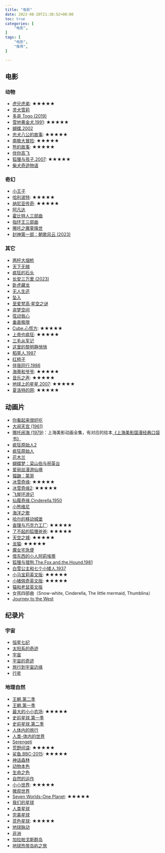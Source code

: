 ```yaml
---
title: "电影"
date: 2023-08-20T21:38:52+08:00
toc: true
categories: [
    "电影",
]
tags: [
    "电影",
    "推荐",
]

---
```


## 电影

### 动物

* [虎兄虎弟](https://movie.douban.com/subject/1309135/): ★★★★★
* [灵犬雪莉](https://movie.douban.com/subject/25745494/)
* [多哥 Togo (2019)](https://movie.douban.com/subject/30271841/)
* [雪地黄金犬.1991](https://movie.douban.com/subject/1769033/): ★★★★★
* [蝴蝶.2002](https://movie.douban.com/subject/1292056/)
* [忠犬八公的故事](https://movie.douban.com/subject/3011091/): ★★★★★
* [南极大冒险](https://movie.douban.com/subject/1477448/): ★★★★★
* [熊的故事](https://movie.douban.com/subject/1300334/): ★★★★★
* [伴你高飞](https://movie.douban.com/subject/1292642/)
* [狐狸与孩子.2007](https://movie.douban.com/subject/2028659/): ★★★★★
* [柴犬奇迹物语](https://movie.douban.com/subject/2357302/)

### 奇幻

* [小王子](https://movie.douban.com/subject/20645098/)
* [哈利波特](https://movie.douban.com/subject/1295038/): ★★★★★
* [纳尼亚传奇](https://movie.douban.com/subject/1309052/): ★★★★★
* [阿凡达](https://movie.douban.com/subject/1652587/)
* [霍比特人三部曲](https://movie.douban.com/subject/1966182/)
* [指环王三部曲](https://movie.douban.com/subject/1291571/)
* [哪吒之魔童降世](https://movie.douban.com/subject/26794435/)
* [封神第一部：朝歌风云 (2023)](https://movie.douban.com/subject/10604086/)

### 其它

* [两杆大烟枪](https://movie.douban.com/subject/1293350/)
* [天下无贼](https://movie.douban.com/subject/1291550/)
* [疯狂的石头](https://movie.douban.com/subject/1862151/)
* [长安三万里 (2023)](https://movie.douban.com/subject/36035676/)
* [卧虎藏龙](https://movie.douban.com/subject/1301168/)
* [无人生还](https://movie.douban.com/subject/25839052/)
* [坠入](https://movie.douban.com/subject/1890572/)
* [至爱梵高·星空之谜](https://movie.douban.com/subject/25837262/)
* [盗梦空间](https://movie.douban.com/subject/3541415/)
* [弦动我心](https://movie.douban.com/subject/1299176/)
* [垂直极限](https://movie.douban.com/subject/1301166/)
* [Cube.心慌方](https://movie.douban.com/subject/1305903/): ★★★★★
* [上帝也疯狂](https://movie.douban.com/subject/1297478/): ★★★★★
* [三毛从军记](https://movie.douban.com/subject/2132220/)
* [这里的黎明静悄悄](https://movie.douban.com/subject/26384515/)
* [稻草人.1987](https://movie.douban.com/subject/1308607/)
* [红柿子](https://movie.douban.com/subject/1303637/)
* [伴我同行.1986](https://movie.douban.com/subject/1292925/)
* [海蒂和爷爷](https://movie.douban.com/subject/25958717/): ★★★★★
* [音乐之声](https://movie.douban.com/subject/1294408/): ★★★★★
* [地球上的星星.2007](https://movie.douban.com/subject/2363506/): ★★★★★
* [夏洛特的网](https://movie.douban.com/subject/1457218/): ★★★★★


## 动画片

* [你看起来很好吃](https://movie.douban.com/subject/4848115/)
* [大闹天宫 (1961)](https://movie.douban.com/subject/1418019/)
* [哪吒闹海 (1979)](https://movie.douban.com/subject/1307315/)：上海美影动画全集，有对应的绘本[《上海美影国漫经典口袋书》](https://book.douban.com/subject/33444264/)
* [疯狂原始人2](https://movie.douban.com/subject/24298954/)
* [疯狂原始人](https://movie.douban.com/subject/1907966/)
* [花木兰](https://movie.douban.com/subject/1294833/)
* [蝴蝶梦：梁山伯与祝英台](https://movie.douban.com/subject/2978752/)
* [爱丽丝漫游仙境](https://movie.douban.com/subject/1310178/)
* [猫鼬：蒙哥](https://movie.douban.com/subject/3012012/)
* [冰雪奇缘](https://movie.douban.com/subject/4202982/): ★★★★★
* [冰雪奇缘2](https://movie.douban.com/subject/25887288/): ★★★★★
* [飞屋环游记](https://movie.douban.com/subject/2129039/)
* [仙履奇缘.Cinderella.1950](https://movie.douban.com/subject/1294461/)
* [小熊维尼](https://movie.douban.com/subject/4729201/)
* [海洋之歌](https://movie.douban.com/subject/11584019/)
* [哈尔的移动城堡](https://movie.douban.com/subject/1308807/)
* [查理与巧克力工厂](https://movie.douban.com/subject/1309101/): ★★★★★
* [了不起的狐狸爸爸](https://movie.douban.com/subject/1759386/): ★★★★★
* [天空之城](https://movie.douban.com/subject/1291583/): ★★★★★
* [龙猫](https://movie.douban.com/subject/1291560/): ★★★★★
* [魔女宅急便](https://movie.douban.com/subject/1307811/)
* [借东西的小人阿莉埃蒂](https://movie.douban.com/subject/4202302/)
* [狐狸与猎狗.The.Fox.and.the.Hound.1981](https://movie.douban.com/subject/1293240/)
* [白雪公主和七个小矮人.1937](https://movie.douban.com/subject/1297756/)
* [小马宝莉英文版](https://movie.douban.com/subject/20391434/): ★★★★★
* [小猪佩奇英文版](https://movie.douban.com/subject/3036644/): ★★★★★
* [猫和老鼠英文版](https://movie.douban.com/subject/35558910/)
* 女孩四部曲（Snow-white, Cinderella, The little mermaid, Thumblina）
* [Journey to the West](https://movie.douban.com/subject/35322194/)


## 纪录片

### 宇宙

* [恒星七纪](https://movie.douban.com/subject/20370177/)
* [太阳系的奇迹](https://movie.douban.com/subject/4606935/)
* [宇宙](https://movie.douban.com/subject/35640001/)
* [宇宙的奇迹](https://movie.douban.com/subject/6024544/)
* [旅行到宇宙边缘](https://movie.douban.com/subject/3595323/)
* [行星](https://movie.douban.com/subject/30362315/)

### 地理自然

* [王朝.第二季](https://movie.douban.com/subject/35306432/)
* [王朝.第一季](https://movie.douban.com/subject/27182707/)
* [最大的小小农场](https://movie.douban.com/subject/30330264/): ★★★★★
* [史前星球.第一季](https://movie.douban.com/subject/34603375/)
* [史前星球.第二季](https://movie.douban.com/subject/36292415/)
* [人体内的旅行](https://movie.douban.com/subject/3442857/)
* [人类-体内的世界](https://movie.douban.com/subject/35465110/)
* [Serengeti](https://movie.douban.com/subject/34454232/)
* [荒野间谍](https://movie.douban.com/subject/26959212/): ★★★★★
* [鲨鱼.BBC-2015](https://movie.douban.com/subject/26386580/): ★★★★★
* [神话森林](https://movie.douban.com/subject/6412608/)
* [动物本色](https://movie.douban.com/subject/35651101/)
* [生命之色](https://movie.douban.com/subject/34851325/)
* [自然的运作](https://movie.douban.com/subject/24868433/)
* [小小世界](https://movie.douban.com/subject/35203215/): ★★★★★
* [微观世界](https://movie.douban.com/subject/1292285/)
* [Seven Worlds-One Planet](https://movie.douban.com/subject/33387353/): ★★★★★
* [我们的星球](https://movie.douban.com/subject/30374707/)
* [人类星球](https://movie.douban.com/subject/5950117/)
* [完美星球](https://movie.douban.com/subject/33387354/)
* [蓝色星球](https://movie.douban.com/subject/1325007/): ★★★★★
* [地球脉动](https://movie.douban.com/subject/1871906/)
* [非洲](https://movie.douban.com/subject/20488575/)
* [加拉帕戈斯群岛](https://movie.douban.com/subject/2147083/)
* [地球热带岛屿之旅](https://movie.douban.com/subject/34945520/)
